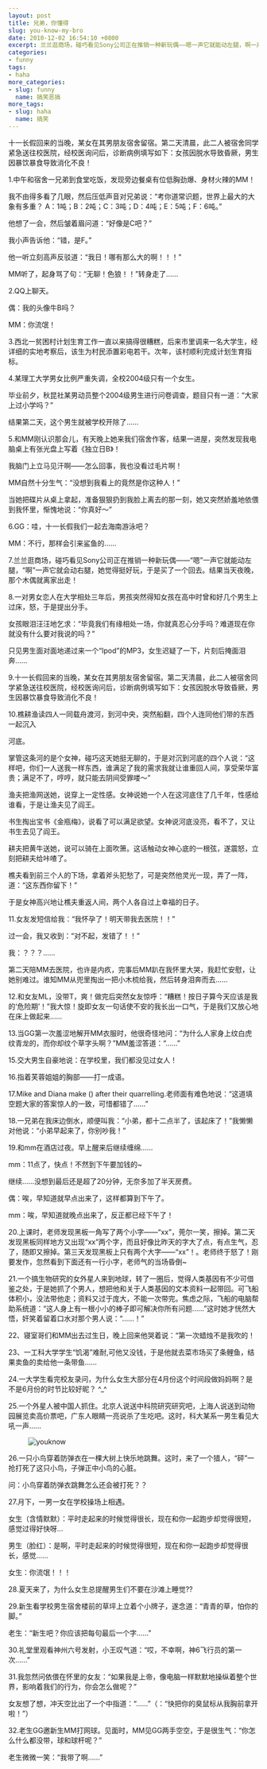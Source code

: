 ```yaml
---
layout: post
title: 兄弟，你懂得
slug: you-know-my-bro
date: 2010-12-02 16:54:10 +0800
excerpt: 兰兰逛商场，碰巧看见Sony公司正在推销一种新玩偶——嗯一声它就能动左腿，啊一声它就会动右腿，她觉得挺好玩，于是买了一个回去。结果当天夜晚，那个木偶就离家出走！
categories:
- funny
tags:
- haha
more_categories:
- slug: funny
  name: 搞笑恶搞
more_tags:
- slug: haha
  name: 搞笑
---
```


十一长假回来的当晚，某女在其男朋友宿舍留宿。第二天清晨，此二人被宿舍同学紧急送往校医院，经校医询问后，诊断病例填写如下：女孩因脱水导致昏厥，男生因暴饮暴食导致消化不良！


1.中午和宿舍一兄弟到食堂吃饭，发现旁边餐桌有位低胸劲爆、身材火辣的MM！

我不由得多看了几眼，然后压低声音对兄弟说：“考你道常识题，世界上最大的大象有多重？ A：1吨；B：2吨；C：3吨；D：4吨；E：5吨；F：6吨。”

他想了一会，然后皱着眉问道：“好像是C吧？”

我小声告诉他：“错，是F。”

他一听立刻高声反驳道：“我日！哪有那么大的啊！！！”

MM听了，起身骂了句：“无聊！色狼！！”转身走了……

2.QQ上聊天。

偶：我的头像牛B吗？

MM：你流氓！


3.西北一贫困村计划生育工作一直以来搞得很糟糕，后来市里调来一名大学生，经详细的实地考察后，该生为村民添置彩电若干。次年，该村顺利完成计划生育指标。


4.某理工大学男女比例严重失调，全校2004级只有一个女生。

毕业前夕，秋昆社某男动员整个2004级男生进行问卷调查，题目只有一道：“大家上过小学吗？”

结果第二天，这个男生就被学校开除了……


5.和MM刚认识那会儿，有天晚上她来我们宿舍作客，结果一进屋，突然发现我电脑桌上有张光盘上写着《独立日B》！

我脑门上立马见汗啊——怎么回事，我也没看过毛片啊！

MM自然十分生气：“没想到我看上的竟然是你这种人！”

当她把碟片从桌上拿起，准备狠狠扔到我脸上离去的那一刻，她又突然娇羞地依偎到我怀里，惭愧地说：“你真好～”


6.GG：哇，十一长假我们一起去海南游泳吧？

MM：不行，那样会引来鲨鱼的……

7.兰兰逛商场，碰巧看见Sony公司正在推销一种新玩偶——“嗯”一声它就能动左腿，“啊”一声它就会动右腿，她觉得挺好玩，于是买了一个回去。结果当天夜晚，那个木偶就离家出走！


8.一对男女恋人在大学相处三年后，男孩突然得知女孩在高中时曾和好几个男生上过床，怒，于是提出分手。

女孩眼泪汪汪地乞求：“毕竟我们有缘相处一场，你就真忍心分手吗？难道现在你就没有什么要对我说的吗？”

只见男生面对面地递过来一个“Ipod”的MP3，女生迟疑了一下，片刻后掩面泪奔……


9.十一长假回来的当晚，某女在其男朋友宿舍留宿。第二天清晨，此二人被宿舍同学紧急送往校医院，经校医询问后，诊断病例填写如下：女孩因脱水导致昏厥，男生因暴饮暴食导致消化不良！


10.樵耕渔读四人一同载舟渡河，到河中央，突然船翻，四个人连同他们带的东西一起沉入

河底。

掌管这条河的是个女神，碰巧这天她挺无聊的，于是对沉到河底的四个人说：“这样吧，你们一人送我一样东西，谁满足了我的需求我就让谁重回人间，享受荣华富贵；满足不了，哼哼，就只能去阴间受罪喽～”

渔夫把渔网送她，说穿上一定性感。女神说她一个人在这河底住了几千年，性感给谁看，于是让渔夫见了阎王。

书生掏出宝书《金瓶梅》，说看了可以满足欲望。女神说河底没亮，看不了，又让书生去见了阎王。

耕夫把黄牛送她，说可以骑在上面吹箫。这话触动女神心底的一根弦，遂震怒，立刻把耕夫给咔喳了。

樵夫看到前三个人的下场，拿着斧头犯愁了，可是突然他灵光一现，弄了一阵，道：“这东西你留下！”

于是女神高兴地让樵夫重返人间，两个人各自过上幸福的日子。


11.女友发短信给我：“我怀孕了！明天带我去医院！！”

过一会，我又收到：“对不起，发错了！！”

我：？？？……

第二天陪MM去医院，也许是内疚，完事后MM趴在我怀里大哭，我赶忙安慰，让她别难过。谁知MM从兜里掏出一把小木梳给我，然后转身泪奔而去……


12.和女友ML，没带T，爽！做完后突然女友惊呼：“糟糕！按日子算今天应该是我的‘危险期’！”我大惊！旋即女友一句话使不安的我长出一口气，于是我们又放心地在床上做起来……


13.当GG第一次羞涩地解开MM衣服时，他很奇怪地问：“为什么人家身上纹白虎纹青龙的，而你却纹个草字头啊？”MM羞涩答道：“……”


15.交大男生自豪地说：在学校里，我们都没见过女人！


16.指着芙蓉姐姐的胸部——打一成语。


17.Mike and Diana make () after their quarrelling.老师面有难色地说：“这道填空题大家的答案惊人的一致，可惜都错了……”


18.一兄弟在我床边倒水，顺便叫我：“小弟，都十二点半了，该起床了！”我懒懒对他说：“小弟早起来了，你别吵我！”


19.和mm在酒店过夜。早上醒来后继续缠绵……

mm：11点了，快点！不然到下午要加钱的~

继续……没想到最后还是超了20分钟，无奈多加了半天房费。

偶：唉，早知道就早点出来了，这样都算到下午了。

mm：唉，早知道就晚点出来了，反正都已经下午了！


20.上课时，老师发现黑板一角写了两个小字——“xx”，莞尔一笑，擦掉。第二天发现黑板同样地方又出现“xx”两个字，而且好像比昨天的字大了点，有点生气，忍了，随即又擦掉。第三天发现黑板上只有两个大字——“xx”！。老师终于怒了！刚要发作，忽然看到下面还有一行小字，老师气的当场昏倒~


21.一个搞生物研究的女外星人来到地球，转了一圈后，觉得人类基因有不少可借鉴之处，于是她抓了个男人，想把他和关于人类基因的文本资料一起带回。可飞船体积小，没法带他走；资料又过于庞大，不能一次带完。焦虑之际，飞船的电脑帮助系统道：“这人身上有一根小小的棒子即可解决你所有问题……”这时她才恍然大悟，奸笑着留着口水对那个男人说：“……！”


22、寝室哥们和MM出去过生日，晚上回来他哭着说：“第一次蜡烛不是我吹的！


23、一工科大学学生“饥渴”难耐,可他又没钱，于是他就去菜市场买了条鲤鱼，结果卖鱼的卖给他一条带鱼……


24.一大学生看完校友录问，为什么女生大部分在4月份这个时间段做妈妈啊？是不是6月份的时节比较好昵？ ^_^


25.一个外星人被中国人抓住。北京人说送中科院研究研究吧，上海人说送到动物园展览卖高价票吧，广东人眼睛一亮说杀了生吃吧。这时，科大某系一男生看见大吼一声……

<figure>
	<img src="{{ site.path.uploads }}2010/12/02/you-know-my-bro/youknow.jpg" alt="youknow" />
</figure>

26.一只小鸟穿着防弹衣在一棵大树上快乐地跳舞。这时，来了一个猎人，“砰”一抢打死了这只小鸟，子弹正中小鸟的心脏。

问：小鸟穿着防弹衣跳舞怎么还会被打死？？


27.月下，一男一女在学校操场上相遇。

女生（含情默默）：平时走起来的时候觉得很长，现在和你一起跑步却觉得很短，感觉过得好快呀…

男生（脸红）：是啊，平时走起来的时候觉得很短，现在和你一起跑步却觉得很长，感觉……

女生：你流氓！！！


28.夏天来了，为什么女生总提醒男生们不要在沙滩上睡觉??


29.新生看学校男生宿舍楼前的草坪上立着个小牌子，遂念道：“青青的草，怕你的脚。”

老生：“新生吧？你应该把每句最后一个字……”


30.礼堂里观看神州六号发射，小王叹气道：“哎，不幸啊，神6飞行员的第一次……”


31.我忽然问依偎在怀里的女友：“如果我是上帝，像电脑一样默默地操纵着整个世界，影响着我们的行为，你会怎么做呢？”

女友想了想，冲天空比出了一个中指道：“……”（：“快把你的臭鼠标从我胸前拿开啦！”）


32.老生GG邀新生MM打网球。见面时，MM见GG两手空空，于是很生气：“你怎么什么都没带，球和球杆呢？”

老生微微一笑：“我带了啊……”



